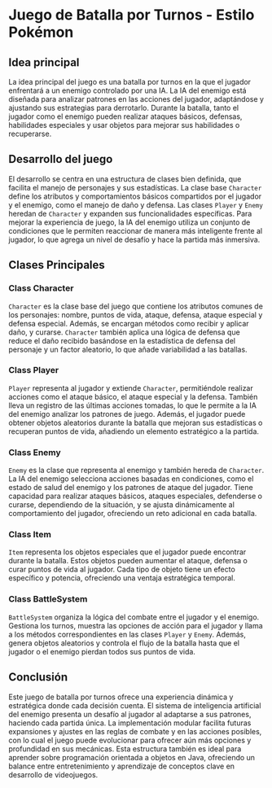 # Juego de Batalla por Turnos - Estilo Pokémon

## Idea principal

La idea principal del juego es una batalla por turnos en la que el jugador enfrentará a un enemigo controlado por una IA. La IA del enemigo está diseñada para analizar patrones en las acciones del jugador, adaptándose y ajustando sus estrategias para derrotarlo. Durante la batalla, tanto el jugador como el enemigo pueden realizar ataques básicos, defensas, habilidades especiales y usar objetos para mejorar sus habilidades o recuperarse.

## Desarrollo del juego

El desarrollo se centra en una estructura de clases bien definida, que facilita el manejo de personajes y sus estadísticas. La clase base `Character` define los atributos y comportamientos básicos compartidos por el jugador y el enemigo, como el manejo de daño y defensa. Las clases `Player` y `Enemy` heredan de `Character` y expanden sus funcionalidades específicas. Para mejorar la experiencia de juego, la IA del enemigo utiliza un conjunto de condiciones que le permiten reaccionar de manera más inteligente frente al jugador, lo que agrega un nivel de desafío y hace la partida más inmersiva.

## Clases Principales

### Class Character
`Character` es la clase base del juego que contiene los atributos comunes de los personajes: nombre, puntos de vida, ataque, defensa, ataque especial y defensa especial. Además, se encargan métodos como recibir y aplicar daño, y curarse. `Character` también aplica una lógica de defensa que reduce el daño recibido basándose en la estadística de defensa del personaje y un factor aleatorio, lo que añade variabilidad a las batallas.

### Class Player
`Player` representa al jugador y extiende `Character`, permitiéndole realizar acciones como el ataque básico, el ataque especial y la defensa. También lleva un registro de las últimas acciones tomadas, lo que le permite a la IA del enemigo analizar los patrones de juego. Además, el jugador puede obtener objetos aleatorios durante la batalla que mejoran sus estadísticas o recuperan puntos de vida, añadiendo un elemento estratégico a la partida.

### Class Enemy
`Enemy` es la clase que representa al enemigo y también hereda de `Character`. La IA del enemigo selecciona acciones basadas en condiciones, como el estado de salud del enemigo y los patrones de ataque del jugador. Tiene capacidad para realizar ataques básicos, ataques especiales, defenderse o curarse, dependiendo de la situación, y se ajusta dinámicamente al comportamiento del jugador, ofreciendo un reto adicional en cada batalla.

### Class Item
`Item` representa los objetos especiales que el jugador puede encontrar durante la batalla. Estos objetos pueden aumentar el ataque, defensa o curar puntos de vida al jugador. Cada tipo de objeto tiene un efecto específico y potencia, ofreciendo una ventaja estratégica temporal.

### Class BattleSystem
`BattleSystem` organiza la lógica del combate entre el jugador y el enemigo. Gestiona los turnos, muestra las opciones de acción para el jugador y llama a los métodos correspondientes en las clases `Player` y `Enemy`. Además, genera objetos aleatorios y controla el flujo de la batalla hasta que el jugador o el enemigo pierdan todos sus puntos de vida.

## Conclusión

Este juego de batalla por turnos ofrece una experiencia dinámica y estratégica donde cada decisión cuenta. El sistema de inteligencia artificial del enemigo presenta un desafío al jugador al adaptarse a sus patrones, haciendo cada partida única. La implementación modular facilita futuras expansiones y ajustes en las reglas de combate y en las acciones posibles, con lo cual el juego puede evolucionar para ofrecer aún más opciones y profundidad en sus mecánicas. Esta estructura también es ideal para aprender sobre programación orientada a objetos en Java, ofreciendo un balance entre entretenimiento y aprendizaje de conceptos clave en desarrollo de videojuegos.

